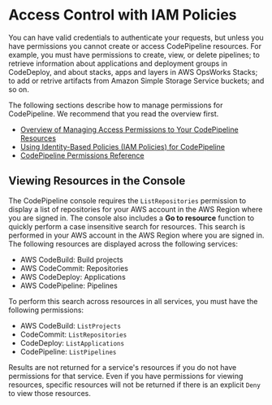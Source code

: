 # Access Control with IAM Policies<a name="access-control"></a>

You can have valid credentials to authenticate your requests, but unless you have permissions you cannot create or access CodePipeline resources\. For example, you must have permissions to create, view, or delete pipelines; to retrieve information about applications and deployment groups in CodeDeploy, and about stacks, apps and layers in AWS OpsWorks Stacks; to add or retrive artifacts from Amazon Simple Storage Service buckets; and so on\.

The following sections describe how to manage permissions for CodePipeline\. We recommend that you read the overview first\.
+ [Overview of Managing Access Permissions to Your CodePipeline Resources](iam-access-control-identity-based.md)
+ [Using Identity\-Based Policies \(IAM Policies\) for CodePipeline](iam-identity-based-access-control.md)
+ [CodePipeline Permissions Reference](permissions-reference.md)

## Viewing Resources in the Console<a name="console-resources"></a>

The CodePipeline console requires the `ListRepositories` permission to display a list of repositories for your AWS account in the AWS Region where you are signed in\. The console also includes a **Go to resource** function to quickly perform a case insensitive search for resources\. This search is performed in your AWS account in the AWS Region where you are signed in\. The following resources are displayed across the following services:
+ AWS CodeBuild: Build projects
+ AWS CodeCommit: Repositories
+ AWS CodeDeploy: Applications
+ AWS CodePipeline: Pipelines

To perform this search across resources in all services, you must have the following permissions:
+ AWS CodeBuild: `ListProjects`
+ CodeCommit: `ListRepositories`
+ CodeDeploy: `ListApplications`
+ CodePipeline: `ListPipelines`

Results are not returned for a service's resources if you do not have permissions for that service\. Even if you have permissions for viewing resources, specific resources will not be returned if there is an explicit `Deny` to view those resources\.